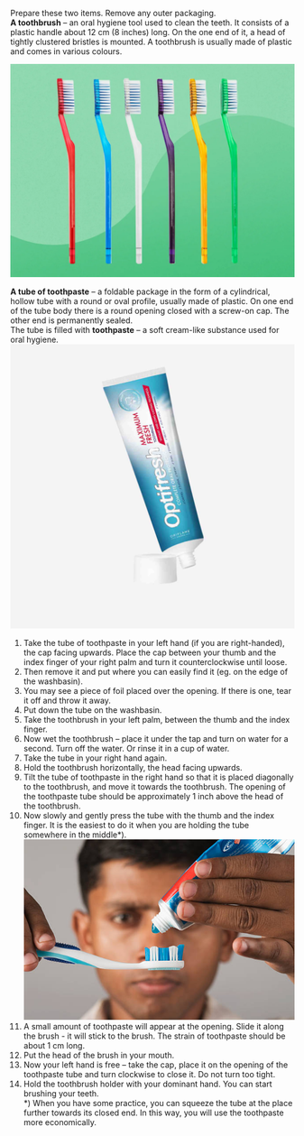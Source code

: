 Prepare these two items. Remove any outer packaging.  
**A toothbrush** – an oral hygiene tool used to clean the teeth. It consists of a plastic handle about 12 cm (8 inches) long. On the one end of it, a head of tightly clustered bristles is mounted. A toothbrush is usually made of plastic and comes in various colours.    

![This is a tootbrush](./praca%20domowa/toothbrush.jpg)  

**A tube of toothpaste** – a foldable package in the form of a cylindrical, hollow tube with a round or oval profile, usually made of plastic. On one end of the tube body there is a round opening closed with a screw-on cap. The other end is permanently sealed.  
The tube is filled with **toothpaste** – a soft cream-like substance used for oral hygiene.    
![This is toothpaste](./praca%20domowa/toothpaste.jfif)  

1.	Take the tube of toothpaste in your left hand (if you are right-handed), the cap facing upwards. Place the cap between your thumb and the index finger of your right palm and turn it counterclockwise until loose.   
2. Then remove it and put where you can easily find it (eg. on the edge of the washbasin).
3. You may see a piece of foil placed over the opening. If there is one, tear it off and throw it away.
4. Put down the tube on the washbasin.
5. Take the toothbrush in your left palm, between the thumb and the index finger.
6. Now wet the toothbrush – place it under the tap and turn on water for a second. Turn off the water. Or rinse it in a cup of water.
7. Take the tube in your right hand again.
8. Hold the toothbrush horizontally, the head facing upwards.
9. Tilt the tube of toothpaste in the right hand so that it is placed diagonally to the toothbrush, and move it towards the toothbrush. The opening of the toothpaste tube should be approximately 1 inch above the head of the toothbrush. 
10. Now slowly and gently press the tube with the thumb and the index finger. It is the easiest to do it when you are holding the tube somewhere in the middle*).    
![How to apply](./praca%20domowa/apply.jpg)  
11. A small amount of toothpaste will appear at the opening. Slide it along the brush - it will stick to the brush. The strain of toothpaste should be about 1 cm long.
12. Put the head of the brush in your mouth.
13. Now your left hand is free – take the cap, place it on the opening of the toothpaste tube and turn clockwise to close it. Do not turn too tight.
14. Hold the toothbrush holder with your dominant hand. You can start brushing your teeth.  
    *) When you have some practice, you can squeeze the tube at the place further towards its closed end. In this way, you will use the toothpaste more economically.

